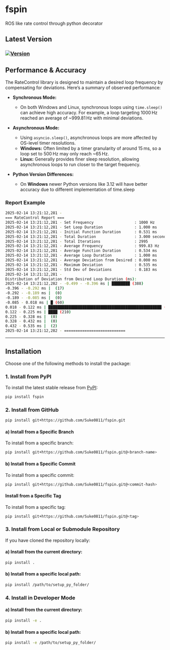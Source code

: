 # **fspin**
ROS like rate control through python decorator

## Latest Version 
### [![Version](https://img.shields.io/badge/version-0.0.0-blue.svg)](https://github.com/Suke0811/fspin/releases)



## Performance & Accuracy

The RateControl library is designed to maintain a desired loop frequency by compensating for deviations. Here’s a summary of observed performance:

- **Synchronous Mode:**  
  - On both Windows and Linux, synchronous loops using `time.sleep()` can achieve high accuracy. For example, a loop targeting 1000 Hz reached an average of ~999.81 Hz with minimal deviations.

- **Asynchronous Mode:**  
  - Using `asyncio.sleep()`, asynchronous loops are more affected by OS-level timer resolutions.  
  - **Windows:** Often limited by a timer granularity of around 15 ms, so a loop set to 500 Hz may only reach ~65 Hz.  
  - **Linux:** Generally provides finer sleep resolution, allowing asynchronous loops to run closer to the target frequency.

- **Python Version Differences:**  
  - On **Windows** newer Python versions like 3.12 will have better accuracy due to different implementation of time.sleep


### Report Example
```bash
2025-02-14 13:21:12,281 - 
=== RateControl Report ===
2025-02-14 13:21:12,281 - Set Frequency                  : 1000 Hz
2025-02-14 13:21:12,281 - Set Loop Duration              : 1.000 ms
2025-02-14 13:21:12,281 - Initial Function Duration      : 0.531 ms
2025-02-14 13:21:12,281 - Total Duration                 : 3.000 seconds
2025-02-14 13:21:12,281 - Total Iterations               : 2995
2025-02-14 13:21:12,281 - Average Frequency              : 999.83 Hz
2025-02-14 13:21:12,281 - Average Function Duration      : 0.534 ms
2025-02-14 13:21:12,281 - Average Loop Duration          : 1.000 ms
2025-02-14 13:21:12,281 - Average Deviation from Desired : 0.000 ms
2025-02-14 13:21:12,281 - Maximum Deviation              : 0.535 ms
2025-02-14 13:21:12,281 - Std Dev of Deviations          : 0.183 ms
2025-02-14 13:21:12,281 - 
Distribution of Deviation from Desired Loop Duration (ms):
2025-02-14 13:21:12,282 - -0.499 - -0.396 ms | ████████ (388)
-0.396 - -0.292 ms |  (17)
-0.292 - -0.189 ms |  (0)
-0.189 - -0.085 ms |  (0)
-0.085 - 0.018 ms | █ (60)
0.018 - 0.122 ms | ██████████████████████████████████████████████████ (2319)
0.122 - 0.225 ms | ████ (210)
0.225 - 0.328 ms |  (0)
0.328 - 0.432 ms |  (0)
0.432 - 0.535 ms |  (2)
2025-02-14 13:21:12,282 - ===========================
```


---
## **Installation**
Choose one of the following methods to install the package:

### **1. Install from PyPI**
To install the latest stable release from [PyPI](https://pypi.org/):
```bash
pip install fspin
````

### **2. Install from GitHub**
```bash
pip install git+https://github.com/Suke0811/fspin.git
```
#### a) Install from a Specific Branch
To install from a specific branch:
```bash
pip install git+https://github.com/Suke0811/fspin.git@<branch-name>
```

#### b) Install from a Specific Commit
To install from a specific commit:
```bash
pip install git+https://github.com/Suke0811/fspin.git@<commit-hash>
```

#### Install from a Specific Tag
To install from a specific tag:
```bash
pip install git+https://github.com/Suke0811/fspin.git@<tag>
```

### **3. Install from Local or Submodule Repository**
If you have cloned the repository locally:
#### a) Install from the current directory:

```bash
pip install .
```
#### b) Install from a specific local path:
```bash
pip install /path/to/setup_py_folder/
```

### **4. Install in Developer Mode**
#### a) Install from the current directory:
```bash
pip install -e .
```
#### b) Install from a specific local path:
```bash
pip install -e /path/to/setup_py_folder/
```

